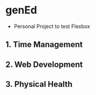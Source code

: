 # genEd
- Personal Project to test Flexbox
## 1. Time Management
## 2. Web Development
## 3. Physical Health
